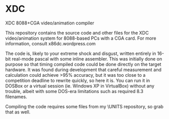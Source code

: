 XDC
===

XDC 8088+CGA video/animation compiler

This repository contains the source code and other files for the XDC
video/animation system for 8088-based PCs with a CGA card.  For more
information, consult x86dc.wordpress.com

The code is, likely to your extreme shock and disgust, written entirely in
16-bit real-mode pascal with some inline assembler.  This was initially done
on purpose so that timing compiled code could be done directly on the target
hardware.  It was found during development that careful measurement and
calculation could achieve >95% accuracy, but it was too close to a competition
deadline to rewrite quickly, so here it is.  You can run it in DOSBox or a
virtual session (ie. Windows XP in VirtualBox) without any trouble, albeit with
some DOS-era limitations such as required 8.3 filenames.

Compiling the code requires some files from my \UNITS repository, so grab that
as well.
